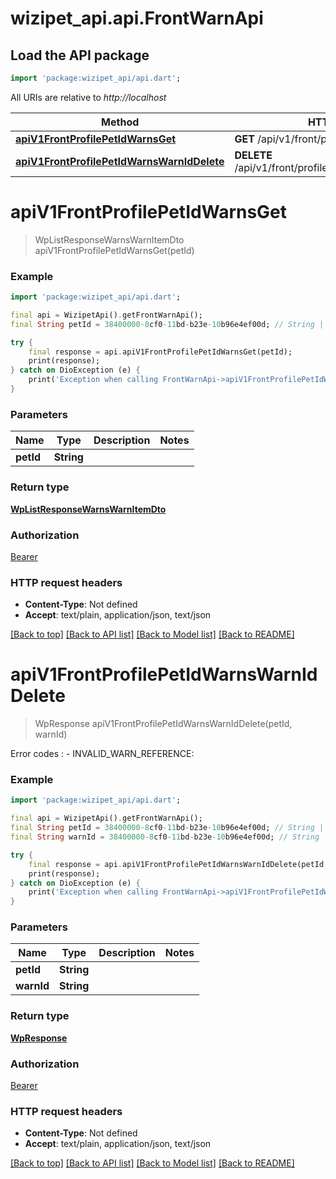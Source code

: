 # wizipet_api.api.FrontWarnApi

## Load the API package
```dart
import 'package:wizipet_api/api.dart';
```

All URIs are relative to *http://localhost*

Method | HTTP request | Description
------------- | ------------- | -------------
[**apiV1FrontProfilePetIdWarnsGet**](FrontWarnApi.md#apiv1frontprofilepetidwarnsget) | **GET** /api/v1/front/profile/{pet_id}/warns | 
[**apiV1FrontProfilePetIdWarnsWarnIdDelete**](FrontWarnApi.md#apiv1frontprofilepetidwarnswarniddelete) | **DELETE** /api/v1/front/profile/{pet_id}/warns/{warn_id} | 


# **apiV1FrontProfilePetIdWarnsGet**
> WpListResponseWarnsWarnItemDto apiV1FrontProfilePetIdWarnsGet(petId)





### Example
```dart
import 'package:wizipet_api/api.dart';

final api = WizipetApi().getFrontWarnApi();
final String petId = 38400000-8cf0-11bd-b23e-10b96e4ef00d; // String | 

try {
    final response = api.apiV1FrontProfilePetIdWarnsGet(petId);
    print(response);
} catch on DioException (e) {
    print('Exception when calling FrontWarnApi->apiV1FrontProfilePetIdWarnsGet: $e\n');
}
```

### Parameters

Name | Type | Description  | Notes
------------- | ------------- | ------------- | -------------
 **petId** | **String**|  | 

### Return type

[**WpListResponseWarnsWarnItemDto**](WpListResponseWarnsWarnItemDto.md)

### Authorization

[Bearer](../README.md#Bearer)

### HTTP request headers

 - **Content-Type**: Not defined
 - **Accept**: text/plain, application/json, text/json

[[Back to top]](#) [[Back to API list]](../README.md#documentation-for-api-endpoints) [[Back to Model list]](../README.md#documentation-for-models) [[Back to README]](../README.md)

# **apiV1FrontProfilePetIdWarnsWarnIdDelete**
> WpResponse apiV1FrontProfilePetIdWarnsWarnIdDelete(petId, warnId)



Error codes :    - INVALID_WARN_REFERENCE: 

### Example
```dart
import 'package:wizipet_api/api.dart';

final api = WizipetApi().getFrontWarnApi();
final String petId = 38400000-8cf0-11bd-b23e-10b96e4ef00d; // String | 
final String warnId = 38400000-8cf0-11bd-b23e-10b96e4ef00d; // String | 

try {
    final response = api.apiV1FrontProfilePetIdWarnsWarnIdDelete(petId, warnId);
    print(response);
} catch on DioException (e) {
    print('Exception when calling FrontWarnApi->apiV1FrontProfilePetIdWarnsWarnIdDelete: $e\n');
}
```

### Parameters

Name | Type | Description  | Notes
------------- | ------------- | ------------- | -------------
 **petId** | **String**|  | 
 **warnId** | **String**|  | 

### Return type

[**WpResponse**](WpResponse.md)

### Authorization

[Bearer](../README.md#Bearer)

### HTTP request headers

 - **Content-Type**: Not defined
 - **Accept**: text/plain, application/json, text/json

[[Back to top]](#) [[Back to API list]](../README.md#documentation-for-api-endpoints) [[Back to Model list]](../README.md#documentation-for-models) [[Back to README]](../README.md)

